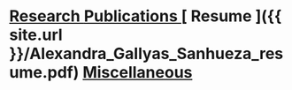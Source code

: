 # [Research ](./research.md) [ Publications ](./publications.md) [ Resume ]({{ site.url }}/Alexandra_Gallyas_Sanhueza_resume.pdf) [ Miscellaneous](./baking.md)
